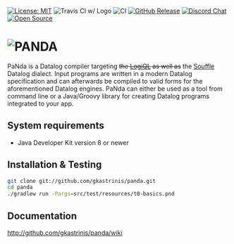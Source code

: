 [![License: MIT](https://img.shields.io/badge/License-MIT-yellow.svg)](https://opensource.org/licenses/MIT)
![Travis CI w/ Logo](https://img.shields.io/travis/gkastrinis/panda/master.svg?logo=travis)
![CI](https://github.com/gkastrinis/panda/workflows/CI/badge.svg)
[![GitHub Release](https://img.shields.io/github/release/gkastrinis/panda.svg)](https://github.com/gkastrinis/panda/releases)
[![Discord Chat](https://img.shields.io/discord/758049851660304387)](https://discord.gg/KQDS83t)
[![Open Source](https://badges.frapsoft.com/os/v1/open-source.svg?v=103)](https://opensource.org/)

![PANDA](/panda.png)
=============================

PaNda is a Datalog compiler targeting ~~the [LogiQL](http://www.logicblox.com/technology/) as well as~~
the [Souffle](https://github.com/souffle-lang/souffle/) Datalog dialect.
Input programs are written in a modern Datalog specification and can afterwards be compiled to valid forms
for the aforementioned Datalog engines.
PaNda can either be used as a tool from command line
or a Java/Groovy library for creating Datalog programs integrated to your app.

System requirements
-------------------

* Java Developer Kit version 8 or newer

Installation & Testing
----------------------

```bash
git clone git://github.com/gkastrinis/panda.git
cd panda
./gradlew run -Pargs=src/test/resources/t0-basics.pnd
```

Documentation
-------------

http://github.com/gkastrinis/panda/wiki

[badge-license]: https://img.shields.io/badge/license-MIT-green.svg
